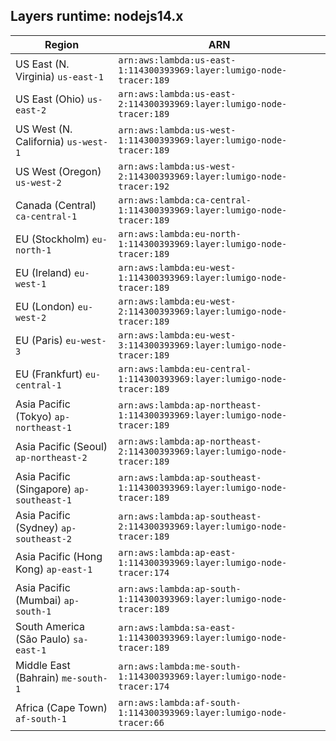 Layers runtime: nodejs14.x
----
| Region | ARN |
| --- | --- |
|US East (N. Virginia)  `us-east-1`|`arn:aws:lambda:us-east-1:114300393969:layer:lumigo-node-tracer:189`|
|US East (Ohio)  `us-east-2`|`arn:aws:lambda:us-east-2:114300393969:layer:lumigo-node-tracer:189`|
|US West (N. California)  `us-west-1`|`arn:aws:lambda:us-west-1:114300393969:layer:lumigo-node-tracer:189`|
|US West (Oregon)  `us-west-2`|`arn:aws:lambda:us-west-2:114300393969:layer:lumigo-node-tracer:192`|
|Canada (Central)  `ca-central-1`|`arn:aws:lambda:ca-central-1:114300393969:layer:lumigo-node-tracer:189`|
|EU (Stockholm)  `eu-north-1`|`arn:aws:lambda:eu-north-1:114300393969:layer:lumigo-node-tracer:189`|
|EU (Ireland)  `eu-west-1`|`arn:aws:lambda:eu-west-1:114300393969:layer:lumigo-node-tracer:189`|
|EU (London)  `eu-west-2`|`arn:aws:lambda:eu-west-2:114300393969:layer:lumigo-node-tracer:189`|
|EU (Paris)  `eu-west-3`|`arn:aws:lambda:eu-west-3:114300393969:layer:lumigo-node-tracer:189`|
|EU (Frankfurt)  `eu-central-1`|`arn:aws:lambda:eu-central-1:114300393969:layer:lumigo-node-tracer:189`|
|Asia Pacific (Tokyo)  `ap-northeast-1`|`arn:aws:lambda:ap-northeast-1:114300393969:layer:lumigo-node-tracer:189`|
|Asia Pacific (Seoul)  `ap-northeast-2`|`arn:aws:lambda:ap-northeast-2:114300393969:layer:lumigo-node-tracer:189`|
|Asia Pacific (Singapore)  `ap-southeast-1`|`arn:aws:lambda:ap-southeast-1:114300393969:layer:lumigo-node-tracer:189`|
|Asia Pacific (Sydney)  `ap-southeast-2`|`arn:aws:lambda:ap-southeast-2:114300393969:layer:lumigo-node-tracer:189`|
|Asia Pacific (Hong Kong)  `ap-east-1`|`arn:aws:lambda:ap-east-1:114300393969:layer:lumigo-node-tracer:174`|
|Asia Pacific (Mumbai)  `ap-south-1`|`arn:aws:lambda:ap-south-1:114300393969:layer:lumigo-node-tracer:189`|
|South America (São Paulo)  `sa-east-1`|`arn:aws:lambda:sa-east-1:114300393969:layer:lumigo-node-tracer:189`|
|Middle East (Bahrain)  `me-south-1`|`arn:aws:lambda:me-south-1:114300393969:layer:lumigo-node-tracer:174`|
|Africa (Cape Town)  `af-south-1`|`arn:aws:lambda:af-south-1:114300393969:layer:lumigo-node-tracer:66`|
